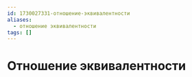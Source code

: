 ```yaml
---
id: 1730027331-отношение-эквивалентности
aliases:
  - отношение эквивалентности
tags: []
---
```


# Отношение эквивалентности

